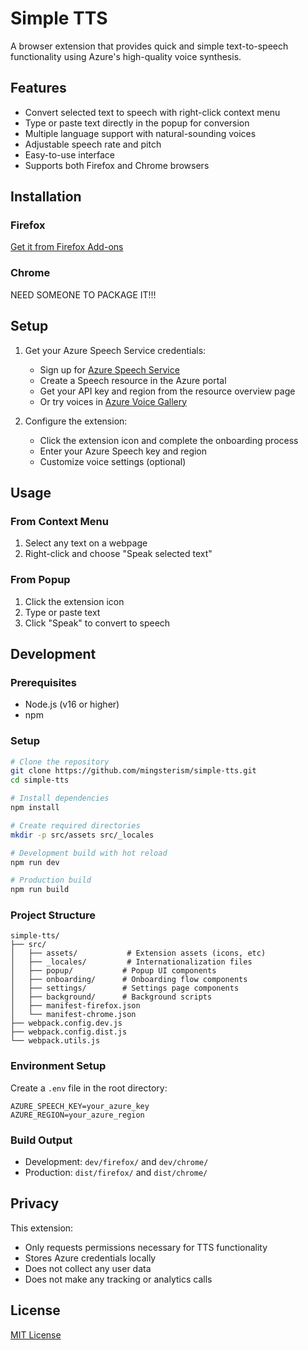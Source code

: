# Simple TTS

A browser extension that provides quick and simple text-to-speech functionality using Azure's high-quality voice synthesis.

## Features

- Convert selected text to speech with right-click context menu
- Type or paste text directly in the popup for conversion
- Multiple language support with natural-sounding voices
- Adjustable speech rate and pitch
- Easy-to-use interface
- Supports both Firefox and Chrome browsers

## Installation

### Firefox
[Get it from Firefox Add-ons](https://addons.mozilla.org/en-US/firefox/addon/simple-tts/)

### Chrome

NEED SOMEONE TO PACKAGE IT!!!

<!-- [Get it from Chrome Web Store](link-to-chrome-store) -->

## Setup

1. Get your Azure Speech Service credentials:
   - Sign up for [Azure Speech Service](https://azure.microsoft.com/services/cognitive-services/speech-services/)
   - Create a Speech resource in the Azure portal
   - Get your API key and region from the resource overview page
   - Or try voices in [Azure Voice Gallery](https://speech.microsoft.com/portal/voicegallery)

2. Configure the extension:
   - Click the extension icon and complete the onboarding process
   - Enter your Azure Speech key and region
   - Customize voice settings (optional)

## Usage

### From Context Menu
1. Select any text on a webpage
2. Right-click and choose "Speak selected text"

### From Popup
1. Click the extension icon
2. Type or paste text
3. Click "Speak" to convert to speech

## Development

### Prerequisites
- Node.js (v16 or higher)
- npm

### Setup

```bash
# Clone the repository
git clone https://github.com/mingsterism/simple-tts.git
cd simple-tts

# Install dependencies
npm install

# Create required directories
mkdir -p src/assets src/_locales

# Development build with hot reload
npm run dev

# Production build
npm run build
```

### Project Structure
```
simple-tts/
├── src/
│   ├── assets/           # Extension assets (icons, etc)
│   ├── _locales/         # Internationalization files
│   ├── popup/           # Popup UI components
│   ├── onboarding/      # Onboarding flow components
│   ├── settings/        # Settings page components
│   ├── background/      # Background scripts
│   ├── manifest-firefox.json
│   └── manifest-chrome.json
├── webpack.config.dev.js
├── webpack.config.dist.js
└── webpack.utils.js
```

### Environment Setup
Create a `.env` file in the root directory:
```env
AZURE_SPEECH_KEY=your_azure_key
AZURE_REGION=your_azure_region
```

### Build Output
- Development: `dev/firefox/` and `dev/chrome/`
- Production: `dist/firefox/` and `dist/chrome/`

## Privacy

This extension:
- Only requests permissions necessary for TTS functionality
- Stores Azure credentials locally
- Does not collect any user data
- Does not make any tracking or analytics calls

## License

[MIT License](LICENSE)
